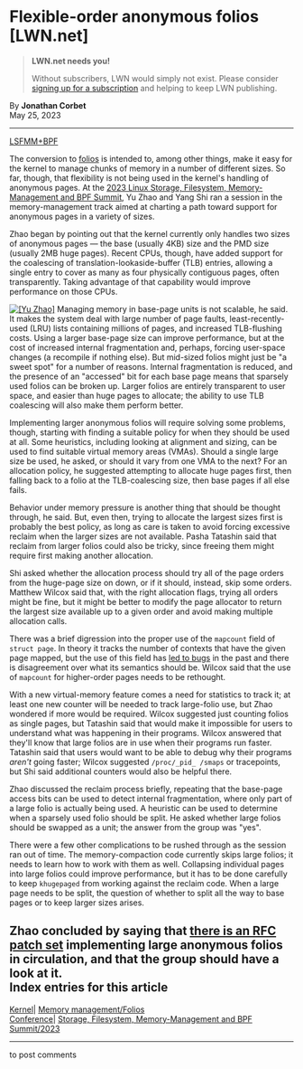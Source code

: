 # Flexible-order anonymous folios [LWN.net]

> **LWN.net needs you!**
> 
> Without subscribers, LWN would simply not exist. Please consider [signing up for a subscription](/Promo/nst-nag2/subscribe) and helping to keep LWN publishing. 

By **Jonathan Corbet**  
May 25, 2023 

* * *

[LSFMM+BPF](/Articles/lsfmmbpf2023)

The conversion to [folios](/Articles/849538/) is intended to, among other things, make it easy for the kernel to manage chunks of memory in a number of different sizes. So far, though, that flexibility is not being used in the kernel's handling of anonymous pages. At the [2023 Linux Storage, Filesystem, Memory-Management and BPF Summit](/Articles/lsfmmbpf2023), Yu Zhao and Yang Shi ran a session in the memory-management track aimed at charting a path toward support for anonymous pages in a variety of sizes. 

Zhao began by pointing out that the kernel currently only handles two sizes of anonymous pages — the base (usually 4KB) size and the PMD size (usually 2MB huge pages). Recent CPUs, though, have added support for the coalescing of translation-lookaside-buffer (TLB) entries, allowing a single entry to cover as many as four physically contiguous pages, often transparently. Taking advantage of that capability would improve performance on those CPUs. 

[![\[Yu Zhao\]](https://static.lwn.net/images/conf/2023/lsfmm/YuZhao-sm.png)](/Articles/932389/) Managing memory in base-page units is not scalable, he said. It makes the system deal with large number of page faults, least-recently-used (LRU) lists containing millions of pages, and increased TLB-flushing costs. Using a larger base-page size can improve performance, but at the cost of increased internal fragmentation and, perhaps, forcing user-space changes (a recompile if nothing else). But mid-sized folios might just be "a sweet spot" for a number of reasons. Internal fragmentation is reduced, and the presence of an "accessed" bit for each base page means that sparsely used folios can be broken up. Larger folios are entirely transparent to user space, and easier than huge pages to allocate; the ability to use TLB coalescing will also make them perform better. 

Implementing larger anonymous folios will require solving some problems, though, starting with finding a suitable policy for when they should be used at all. Some heuristics, including looking at alignment and sizing, can be used to find suitable virtual memory areas (VMAs). Should a single large size be used, he asked, or should it vary from one VMA to the next? For an allocation policy, he suggested attempting to allocate huge pages first, then falling back to a folio at the TLB-coalescing size, then base pages if all else fails. 

Behavior under memory pressure is another thing that should be thought through, he said. But, even then, trying to allocate the largest sizes first is probably the best policy, as long as care is taken to avoid forcing excessive reclaim when the larger sizes are not available. Pasha Tatashin said that reclaim from larger folios could also be tricky, since freeing them might require first making another allocation. 

Shi asked whether the allocation process should try all of the page orders from the huge-page size on down, or if it should, instead, skip some orders. Matthew Wilcox said that, with the right allocation flags, trying all orders might be fine, but it might be better to modify the page allocator to return the largest size available up to a given order and avoid making multiple allocation calls. 

There was a brief digression into the proper use of the `mapcount` field of `struct page`. In theory it tracks the number of contexts that have the given page mapped, but the use of this field has [led to bugs](/Articles/895439/) in the past and there is disagreement over what its semantics should be. Wilcox said that the use of `mapcount` for higher-order pages needs to be rethought. 

With a new virtual-memory feature comes a need for statistics to track it; at least one new counter will be needed to track large-folio use, but Zhao wondered if more would be required. Wilcox suggested just counting folios as single pages, but Tatashin said that would make it impossible for users to understand what was happening in their programs. Wilcox answered that they'll know that large folios are in use when their programs run faster. Tatashin said that users would want to be able to debug why their programs _aren't_ going faster; Wilcox suggested `/proc/_pid_ /smaps` or tracepoints, but Shi said additional counters would also be helpful there. 

Zhao discussed the reclaim process briefly, repeating that the base-page access bits can be used to detect internal fragmentation, where only part of a large folio is actually being used. A heuristic can be used to determine when a sparsely used folio should be split. He asked whether large folios should be swapped as a unit; the answer from the group was "yes". 

There were a few other complications to be rushed through as the session ran out of time. The memory-compaction code currently skips large folios; it needs to learn how to work with them as well. Collapsing individual pages into large folios could improve performance, but it has to be done carefully to keep `khugepaged` from working against the reclaim code. When a large page needs to be split, the question of whether to split all the way to base pages or to keep larger sizes arises. 

Zhao concluded by saying that [there is an RFC patch set](/ml/linux-mm/20230414130303.2345383-1-ryan.roberts@arm.com/) implementing large anonymous folios in circulation, and that the group should have a look at it.  
Index entries for this article  
---  
[Kernel](/Kernel/Index)| [Memory management/Folios](/Kernel/Index#Memory_management-Folios)  
[Conference](/Archives/ConferenceIndex/)| [Storage, Filesystem, Memory-Management and BPF Summit/2023](/Archives/ConferenceIndex/#Storage_Filesystem_Memory-Management_and_BPF_Summit-2023)  
  


* * *

to post comments 
